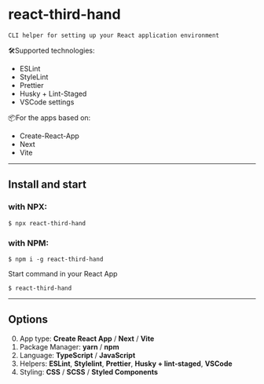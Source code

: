 # react-third-hand

`CLI helper for setting up your React application environment`

🛠️Supported technologies:

- ESLint
- StyleLint
- Prettier
- Husky + Lint-Staged
- VSCode settings

📦For the apps based on:

- Create-React-App
- Next
- Vite

---

## Install and start

### with NPX:

```
$ npx react-third-hand
```

### with NPM:

```
$ npm i -g react-third-hand
```

Start command in your React App

```
$ react-third-hand
```

---

## Options

0. App type: **Create React App** / **Next** / **Vite**
1. Package Manager: **yarn** / **npm**
2. Language: **TypeScript** / **JavaScript**
3. Helpers: **ESLint**, **Stylelint**, **Prettier**, **Husky + lint-staged**, **VSCode**
4. Styling: **CSS** / **SCSS** / **Styled Components**
